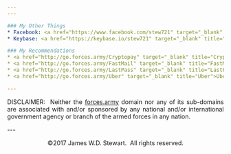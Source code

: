 ```yaml
---
---

### My Other Things
* Facebook: <a href="https://www.facebook.com/stew721" target="_blank" title="stew721">stew721</a>
* Keybase: <a href="https://keybase.io/stew721" target="_blank" title="stew721">stew721</a>

### My Recommendations
* <a href="http://go.forces.army/Cryptopay" target="_blank" title="Cryptopay">Cryptopay</a>
* <a href="http://go.forces.army/FastMail" target="_blank" title="FastMail">FastMail</a>
* <a href="http://go.forces.army/LastPass" target="_blank" title="LastPass">LastPass</a>
* <a href="http://go.forces.army/Uber" target="_blank" title="Uber">Uber</a>

---
```

<p align="justify">DISCLAIMER:&nbsp; Neither the <a href="http://forces.army" title="Forces.Army">forces.army</a> domain nor any of its sub-domains are associated with and/or sponsored by any national and/or international government agency or branch of the armed forces in any nation.</p>
---
<p align="center">&copy;2017 James W.D. Stewart.&nbsp; All rights reserved.</p>
